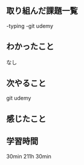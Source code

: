 ## 取り組んだ課題一覧
-typing
-git udemy

## わかったこと
なし

## 次やること
git udemy

## 感じたこと

## 学習時間
30min
211h 30min